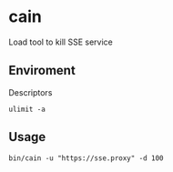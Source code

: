 # cain
Load tool to kill SSE service

## Enviroment

Descriptors
```
ulimit -a 
```

## Usage

```
bin/cain -u "https://sse.proxy" -d 100
```
